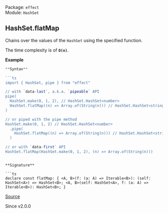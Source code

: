 Package: `effect`<br />
Module: `HashSet`<br />

## HashSet.flatMap

Chains over the values of the `HashSet` using the specified function.

The time complexity is of **`O(n)`**.

**Example**

```ts
**Syntax**

```ts
import { HashSet, pipe } from "effect"

// with `data-last`, a.k.a. `pipeable` API
pipe(
  HashSet.make(0, 1, 2), // HashSet.HashSet<number>
  HashSet.flatMap((n) => Array.of(String(n))) // HashSet.HashSet<string>
)

// or piped with the pipe method
HashSet.make(0, 1, 2) // HashSet.HashSet<number>
  .pipe(
    HashSet.flatMap((n) => Array.of(String(n))) // HashSet.HashSet<string>
  )

// or with `data-first` API
HashSet.flatMap(HashSet.make(0, 1, 2), (n) => Array.of(String(n)))
```
```

**Signature**

```ts
declare const flatMap: { <A, B>(f: (a: A) => Iterable<B>): (self: HashSet<A>) => HashSet<B>; <A, B>(self: HashSet<A>, f: (a: A) => Iterable<B>): HashSet<B>; }
```

[Source](https://github.com/Effect-TS/effect/tree/main/packages/effect/src/HashSet.ts#L1817)

Since v2.0.0